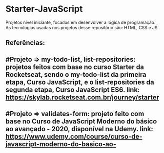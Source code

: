 # Starter-JavaScript
Projetos nível iniciante, focados em desenvolver a lógica de programação. 
As tecnologias usadas nos projetos desse repositório são: HTML, CSS e JS

Referências:
------------------------------------------------------------------
#Projeto => my-todo-list, list-repositories: 
projetos feitos com base no curso Starter da Rocketseat, sendo o my-todo-list da primeira etapa, 
Curso JavaScript, e o list-repositories da segunda etapa, Curso JavaScript ES6.
link: https://skylab.rocketseat.com.br/journey/starter
------------------------------------------------------------------
#Projeto => validates-form: projeto feito com base no Curso de JavaScript Moderno do básico ao avançado - 2020, disponível na Udemy. link: https://www.udemy.com/course/curso-de-javascript-moderno-do-basico-ao-
------------------------------------------------------------------
